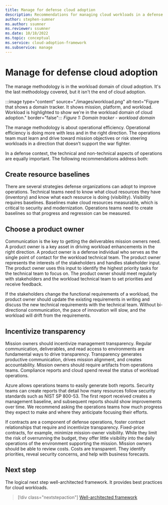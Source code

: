 ```yaml
---
title: Manage for defense cloud adoption
description: Recommendations for managing cloud workloads in a defense organization
author: stephen-sumner
ms.author: ssumner
ms.reviewer: ssumner
ms.date: 10/18/2022
ms.topic: conceptual
ms.service: cloud-adoption-framework
ms.subservice: manage
---
```

# Manage for defense cloud adoption

The manage methodology is in the workload domain of cloud adoption. It's the last methodology covered, but it isn't the end of cloud adoption.

:::image type="content" source="./images/workload.png" alt-text="Figure that shows a domain tracker. It shows mission, platform, and workload. Workload is highlighted to show we're in the workload domain of cloud adoption." border="false":::
*Figure 1: Domain tracker - workload domain*

The manage methodology is about operational efficiency. Operational efficiency is doing more with less and in the right direction. The operations team must learn and drive toward mission objectives or risk steering workloads in a direction that doesn’t support the war fighter.

In a defense context, the technical and non-technical aspects of operations are equally important. The following recommendations address both:

## Create resource baselines

There are several strategies defense organizations can adopt to improve operations. Technical teams need to know what cloud resources they have (inventory) and know what each resource is doing (visibility). Visibility requires baselines. Baselines make cloud resources measurable, which is critical to security and modernization. Operations teams need to create baselines so that progress and regression can be measured.

## Choose a product owner

Communication is the key to getting the deliverables mission owners need. A product owner is a key asset in driving workload enhancements in the right direction. A product owner is a defense individual who serves as the single point of contact for the workload technical team. The product owner represents the interests of the stakeholders and handles stakeholder input. The product owner uses this input to identify the highest priority tasks for the technical team to focus on. The product owner should meet regularly with stakeholders and the workload technical team to set priorities and receive feedback.

If the stakeholders change the functional requirements of a workload, the product owner should update the existing requirements in writing and discuss the new technical requirements with the technical team. Without bi-directional communication, the pace of innovation will slow, and the workload will drift from the requirements.

## Incentivize transparency

Mission owners should incentivize management transparency. Regular communication, deliverables, and read access to environments are fundamental ways to drive transparency. Transparency generates productive communication, drives mission alignment, and creates accountability. Mission owners should require artifacts from operations teams. Compliance reports and cloud spend reveal the status of workload operations.

Azure allows operations teams to easily generate both reports. Security teams can create reports that detail how many resources follow security standards such as NIST SP 800-53. The first report received creates a management baseline, and subsequent reports should show improvements over time. We recommend asking the operations teams how much progress they expect to make and where they anticipate focusing their efforts.  

If contracts are a component of defense operations, foster contract relationships that require and incentivize transparency. Fixed-price contracts, for example, minimize mission-owner visibility. While they limit the risk of overrunning the budget, they offer little visibility into the daily operations of the environment supporting the mission. Mission owners should be able to review costs. Costs are transparent. They identify priorities, reveal security concerns, and help with business forecasts.

## Next step

The logical next step well-architected framework. It provides best practices for cloud workloads.

> [!div class="nextstepaction"]
> [Well-architected framework](/azure/architecture/framework/)
